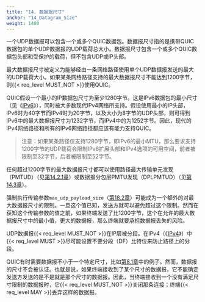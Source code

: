 ```yaml
---
title: "14. 数据报尺寸"
anchor: "14_Datagram_Size"
weight: 1400
---
```


一个UDP数据报可以包含一个或多个QUIC数据包。数据报尺寸指的是携带QUIC数据包的单个UDP数据报的UDP载荷总大小。数据报尺寸包含一个或多个QUIC数据包头部和受保护的载荷，但不包含UDP或IP头部。

最大数据报尺寸被定义为能够经由一条网络路径使用单个UDP数据报发送的最大的UDP载荷大小。如果某条网络路径支持的最大数据报尺寸不能达到1200字节，则{{< req_level MUST_NOT >}}使用QUIC。

QUIC假设一个最小的IP数据包尺寸为至少1280字节。这是IPv6数据包的最小尺寸（见《[IPv6]()》），同时被大多数现代IPv4网络所支持。假设使用最小的IP头部，IPv6时为40字节而IPv4时为20字节，以及大小为8字节的UDP头部，则可得到IPv6中的最大数据报尺寸为1232字节，而IPv4中的为1252字节。因此，现代的IPv4网络路径和所有的IPv6网络路径都应该有能力支持QUIC。

> 注意：如果某条路径仅支持1280字节，即IPv6的最小MTU，那么要求支持1200字节的UDP载荷会限制IPv6扩展头部和IPv4选项的可用空间，前者被限制至32字节，后者被限制至52字节。

任何超过1200字节的最大数据报尺寸都可以使用路径最大传输单元发现（PMTUD）（见[第14.2.1章]()）或数据报分包层PMTU发现（DPLPMTUD）（见[第14.3章]()）。

强制执行传输参数`max_udp_payload_size`（[第18.2章]()）可能成为一个额外的对最大数据报尺寸的限制。一旦这个值已知，发送方就可以避免超过这个限制。然而在获知这个传输参数的值之前，如果终端发送了比1200字节，这个在允许的最大数据报尺寸中的最小值，更大的数据报，那么终端就要承担数据报丢失的风险。

UDP数据报{{< req_level MUST_NOT >}}在IP层被分段。在IPv4（《[IPv4]()》）中{{< req_level MUST >}}尽可能设置不要分段（DF）比特位来防止路径上的分段。

QUIC有时需要数据报不小于一个特定尺寸，比如[第8.1章]()中的例子。然而，数据报的尺寸不会被认证。也就是说，如果终端接收到了某个尺寸的数据报，它不能确定发送方发送的是不是就是那个尺寸的数据报。因此，当终端接收到一个没有满足尺寸限制的数据报时，它{{< req_level MUST_NOT >}}关闭那条连接；终端{{< req_level MAY >}}丢弃这样的数据报。
